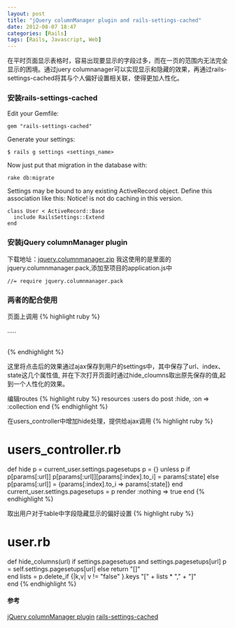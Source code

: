 ```yaml
---
layout: post
title: "jQuery columnManager plugin and rails-settings-cached"
date: 2012-08-07 18:47
categories: [Rails]
tags: [Rails, Javascript, Web]
---
```


在平时页面显示表格时，容易出现要显示的字段过多，而在一页的范围内无法完全显示的困境。通过juery columnanager可以实现显示和隐藏的效果，再通过rails-settings-cached将其与个人偏好设置相关联，使得更加人性化。

### 安装rails-settings-cached
Edit your Gemfile:

    gem "rails-settings-cached"

Generate your settings:

    $ rails g settings <settings_name>

Now just put that migration in the database with:

    rake db:migrate

Settings may be bound to any existing ActiveRecord object. Define this association like this: Notice! is not do caching in this version.

    class User < ActiveRecord::Base
      include RailsSettings::Extend
    end

### 安装jQuery columnManager plugin
下载地址：<a href="http://p.sohei.org/download-manager.php?id=54">jquery.columnmanager.zip</a>
我这使用的是里面的jquery.columnmanager.pack,添加至项目的application.js中

    //= require jquery.columnmanager.pack

### 两者的配合使用
页面上调用
{% highlight ruby %}
<div id="targetcol">
</div>

<table id="tableall">
  .....
</table>

<script type="text/javascript">
  $('#tableall').columnManager({
    listTargetID:'targetcol',
    onClass: 'simpleon',
    offClass: 'simpleoff',
    colsHidden: <%= current_user.hide_columns(request.url) %>,
    onToggle: function(index, state){
      $.ajax({
        url: 'users/hide',
        type: 'post',
        data: "index=" + index + ";state=" + state + ";url=" + "<%= request.url %>"
        })
    }    
  });    
</script>
{% endhighlight %}

这里将点击后的效果通过ajax保存到用户的settings中，其中保存了url、index、state这几个属性值, 并在下次打开页面时通过hide_cloumns取出原先保存的值,起到一个人性化的效果。

编辑routes
{% highlight ruby %}
  resources :users do
    post :hide, :on => :collection
  end
{% endhighlight %}

在users_controller中增加hide处理，提供给ajax调用
{% highlight ruby %}
# users_controller.rb
def hide
  p = current_user.settings.pagesetups
  p = {} unless p
  if p[params[:url]]
    p[params[:url]][params[:index].to_i] = params[:state]
  else
    p[params[:url]] = {params[:index].to_i => params[:state]}
  end
  current_user.settings.pagesetups = p
  render :nothing => true
end
{% endhighlight %}

取出用户对于table中字段隐藏显示的偏好设置
{% highlight ruby %}
# user.rb
def hide_columns(url)
  if settings.pagesetups and settings.pagesetups[url]
    p = self.settings.pagesetups[url] 
  else
    return "[]"              
  end
  lists = p.delete_if {|k,v| v != "false" }.keys
  "[" + lists * "," + "]"    
end
{% endhighlight %}

#### 参考
<a href="http://p.sohei.org/stuff/jquery/columnmanager/demo/demo.html">jQuery columnManager plugin</a>
<a href="https://github.com/huacnlee/rails-settings-cached">rails-settings-cached</a>

